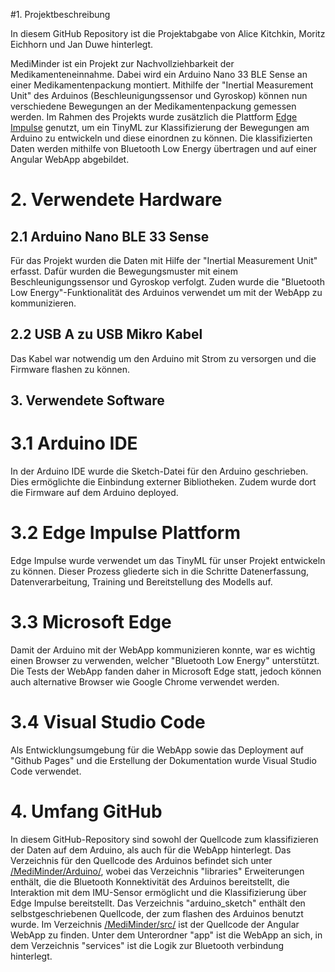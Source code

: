 #1. Projektbeschreibung

In diesem GitHub Repository ist die Projektabgabe von Alice Kitchkin, Moritz Eichhorn und Jan Duwe hinterlegt. 

MediMinder ist ein Projekt zur Nachvollziehbarkeit der Medikamenteneinnahme. Dabei wird ein Arduino Nano 33 BLE Sense an einer Medikamentenpackung montiert. Mithilfe  der "Inertial Measurement Unit" des Arduinos (Beschleunigungssensor und Gyroskop) können nun verschiedene Bewegungen an der Medikamentenpackung gemessen werden. Im Rahmen des Projekts wurde zusätzlich die Plattform [Edge Impulse](https://edgeimpulse.com/) genutzt, um ein TinyML zur Klassifizierung der Bewegungen am Arduino zu entwickeln und diese einordnen zu können. Die klassifizierten Daten werden mithilfe von Bluetooth Low Energy übertragen und auf einer Angular WebApp abgebildet.


# 2. Verwendete Hardware
## 2.1 Arduino Nano BLE 33 Sense
Für das Projekt wurden die Daten mit Hilfe der  "Inertial Measurement Unit" erfasst. Dafür wurden die Bewegungsmuster mit einem Beschleunigungssensor und Gyroskop verfolgt. Zuden wurde die "Bluetooth Low Energy"-Funktionalität des Arduinos verwendet um mit der WebApp zu kommunizieren.
## 2.2 USB A zu USB Mikro Kabel
Das Kabel war notwendig um den Arduino mit Strom zu versorgen und die Firmware flashen zu können.

## 3. Verwendete Software
# 3.1 Arduino IDE
In der Arduino IDE wurde die Sketch-Datei für den Arduino geschrieben. Dies ermöglichte die Einbindung externer Bibliotheken. Zudem wurde dort die Firmware auf dem Arduino deployed.
# 3.2 Edge Impulse Plattform
Edge Impulse wurde verwendet um das TinyML für unser Projekt entwickeln zu können. Dieser Prozess gliederte sich in die Schritte Datenerfassung, Datenverarbeitung, Training und Bereitstellung des Modells auf.
# 3.3 Microsoft Edge
Damit der Arduino mit der WebApp kommunizieren konnte, war es wichtig einen Browser zu verwenden, welcher "Bluetooth Low Energy" unterstützt. Die Tests der WebApp fanden daher in Microsoft Edge statt, jedoch können auch alternative Browser wie Google Chrome verwendet werden.
# 3.4 Visual Studio Code
Als Entwicklungsumgebung für  die WebApp sowie das Deployment auf "Github Pages" und die Erstellung der Dokumentation wurde Visual Studio Code verwendet. 


# 4. Umfang GitHub

In diesem GitHub-Repository sind sowohl der Quellcode zum klassifizieren der Daten auf dem Arduino, als auch für die WebApp hinterlegt. 
Das Verzeichnis für den Quellcode des Arduinos befindet sich unter [/MediMinder/Arduino/](https://github.com/JanDuwe/MediMinder/tree/main/Arduino), wobei das Verzeichnis "libraries" Erweiterungen enthält, die die Bluetooth Konnektivität des Arduinos bereitstellt, die Interaktion mit dem IMU-Sensor ermöglicht und die Klassifizierung über Edge Impulse bereitstellt. Das Verzeichnis "arduino_sketch" enthält den selbstgeschriebenen Quellcode, der zum flashen des Arduinos benutzt wurde. 
Im Verzeichnis [/MediMinder/src/](https://github.com/JanDuwe/MediMinder/tree/main/src/) ist der Quellcode der Angular WebApp zu finden. Unter dem Unterordner "app" ist die WebApp an sich, in dem Verzeichnis "services" ist die Logik zur Bluetooth verbindung hinterlegt.
